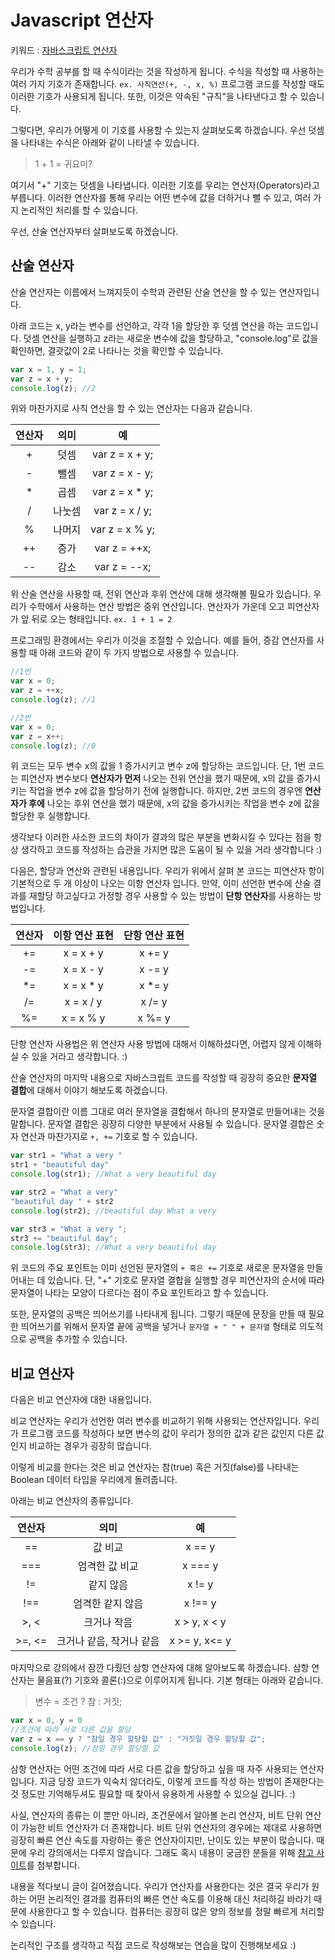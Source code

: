 # Javascript 연산자
키워드 : [자바스크립트 연산자](https://www.w3schools.com/js/js_operators.asp)

우리가 수학 공부를 할 때 수식이라는 것을 작성하게 됩니다. 수식을 작성할 때 사용하는 여러 가지 기호가 존재합니다. `ex. 사칙연산(+, -, x, %)` 프로그램 코드를 작성할 때도 이러한 기호가 사용되게 됩니다. 또한, 이것은 약속된 "규칙"을 나타낸다고 할 수 있습니다.

그렇다면, 우리가 어떻게 이 기호를 사용할 수 있는지 살펴보도록 하겠습니다. 우선 덧셈을 나타내는 수식은 아래와 같이 나타낼 수 있습니다.

> 1 + 1 = 귀요미?

여기서 "+" 기호는 덧셈을 나타냅니다. 이러한 기호를 우리는 연산자(Operators)라고 부릅니다. 이러한 연산자를 통해 우리는 어떤 변수에 값을 더하거나 뺄 수 있고, 여러 가지 논리적인 처리를 할 수 있습니다. 

우선, 산술 연산자부터 살펴보도록 하겠습니다. 
## 산술 연산자
산술 연산자는 이름에서 느껴지듯이 수학과 관련된 산술 연산을 할 수 있는 연산자입니다.  

아래 코드는 x, y라는 변수를 선언하고, 각각 1을 할당한 후 덧셈 연산을 하는 코드입니다. 덧셈 연산을 실행하고 z라는 새로운 변수에 값을 할당하고, 
"console.log"로 값을 확인하면, 결괏값이 2로 나타나는 것을 확인할 수 있습니다.
```javascript
var x = 1, y = 1;
var z = x + y;
console.log(z); //2
```
위와 마찬가지로 사칙 연산을 할 수 있는 연산자는 다음과 같습니다.

연산자|의미|예
:-:|:-:|:-:
+|덧셈|var z = x + y;
-|뺄셈|var z = x - y;
*|곱셈|var z = x * y;
/|나눗셈|var z = x / y;
%|나머지|var z = x % y;
++|증가|var z = ++x;
--|감소|var z = --x;

위 산술 연산을 사용할 때, 전위 연산과 후위 연산에 대해 생각해볼 필요가 있습니다. 우리가 수학에서 사용하는 연산 방법은 중위 연산입니다. 연산자가 가운데 오고 피연산자가 앞 뒤로 오는 형태입니다. `ex. 1 + 1 = 2` 

프로그래밍 환경에서는 우리가 이것을 조절할 수 있습니다. 예를 들어, 증감 연산자를 사용할 때 아래 코드와 같이 두 가지 방법으로 사용할 수 있습니다.
```javascript
//1번
var x = 0;
var z = ++x;
console.log(z); //1

//2번
var x = 0;
var z = x++;
console.log(z); //0
```
위 코드는 모두 변수 x의 값을 1 증가시키고 변수 z에 할당하는 코드입니다. 단, 1번 코드는 피연산자 변수보다 **연산자가 먼저** 나오는 전위 연산을 했기 때문에, x의 값을 증가시키는 작업을 변수 z에 값을 할당하기 전에 실행합니다. 하지만, 2번 코드의 경우엔 **연산자가 후에** 나오는 후위 연산을 했기 때문에, x의 값을 증가시키는 작업을 변수 z에 값을 할당한 후 실행합니다. 

생각보다 이러한 사소한 코드의 차이가 결과의 많은 부분을 변화시킬 수 있다는 점을 항상 생각하고 코드를 작성하는 습관을 가지면 많은 도움이 될 수 있을 거라 생각합니다 :)

다음은, 할당과 연산와 관련된 내용입니다. 우리가 위에서 살펴 본 코드는 피연산자 항이 기본적으로 두 개 이상이 나오는 이항 연산자 입니다. 만약, 이미 선언한 변수에 산술 결과를 재할당 하고싶다고 가정할 경우 사용할 수 있는 방법이 **단항 연산자**를 사용하는 방법입니다.

연산자|이항 연산 표현|단항 연산 표현
:-:|:-:|:-:
+=|x = x + y| x += y 
-=|x = x - y| x -= y
*=|x = x * y| x *= y
/=|x = x / y| x /= y
%=|x = x % y| x %= y

단항 연산자 사용법은 위 연산자 사용 방법에 대해서 이해하셨다면, 어렵지 않게 이해하실 수 있을 거라고 생각합니다. :)

산술 연산자의 마지막 내용으로 자바스크립트 코드를 작성할 때 굉장히 중요한 **문자열 결합**에 대해서 이야기 해보도록 하겠습니다.

문자열 결합이란 이름 그대로 여러 문자열을 결합해서 하나의 문자열로 만들어내는 것을 말합니다. 문자열 결합은 굉장히 다양한 부분에서 사용될 수 있습니다. 문자열 결합은 숫자 연산과 마찬가지로 `+, +=` 기호로 할 수 있습니다.

```javascript
var str1 = "What a very "
str1 + "beautiful day"
console.log(str1); //What a very beautiful day

var str2 = "What a very"
"beautiful day " + str2 
console.log(str2); //beautiful day What a very 

var str3 = "What a very ";
str3 += "beautiful day";
console.log(str3); //What a very beautiful day
```

위 코드의 주요 포인트는 이미 선언된 문자열의 `+ 혹은 +=` 기호로 새로운 문자열을 만들어내는 데 있습니다. 단, "+" 기호로 문자열 결합을 실행할 경우 피연산자의 순서에 따라 문자열이 나타는 모양이 다르다는 점이 주요 포인트라고 할 수 있습니다.  

또한, 문자열의 공백은 띄어쓰기를 나타내게 됩니다. 그렇기 때문에 문장을 만들 때 필요한 띄어쓰기를 위해서 문자열 끝에 공백을 넣거나 `문자열 + " " + 문자열` 형태로 의도적으로 공백을 추가할 수 있습니다.

## 비교 연산자
다음은 비교 연산자에 대한 내용입니다.

비교 연산자는 우리가 선언한 여러 변수를 비교하기 위해 사용되는 연산자입니다. 우리가 프로그램 코드를 작성하다 보면 변수의 값이 우리가 정의한 값과 같은 값인지 다른 값인지 비교하는 경우가 굉장히 많습니다. 

이렇게 비교를 한다는 것은 비교 연산자는 참(true) 혹은 거짓(false)를 나타내는 Boolean 데이터 타입을 우리에게 돌려줍니다.

아래는 비교 연산자의 종류입니다. 

연산자|의미|예
:-:|:-:|:-:
==|값 비교|x == y
===|엄격한 값 비교| x === y
!=|같지 않음|x != y
!==|엄격한 같지 않음|x !== y
>, <|크거나 작음| x > y, x < y
>=, <=|크거나 같음, 작거나 같음|x >= y, x<= y

마지막으로 강의에서 잠깐 다뤘던 삼항 연산자에 대해 알아보도록 하겠습니다. 삼항 연산자는 물음표(?) 기호와 콜론(:)으로 이루어지게 됩니다. 기본 형태는 아래와 같습니다.

> 변수 = 조건 ? 참 : 거짓;

```javascript
var x = 0, y = 0
//조건에 따라 서로 다른 값을 할당
var z = x == y ? "참일 경우 할당할 값" : "거짓일 경우 할당할 값";
console.log(z); //참일 경우 할당할 값
```

삼항 연산자는 어떤 조건에 따라 서로 다른 값을 할당하고 싶을 때 자주 사용되는 연산자입니다. 지금 당장 코드가 익숙치 않더라도, 이렇게 코드를 작성 하는 방법이 존재한다는 것 정도만 기억해두셔도 필요할 때 찾아서 유용하게 사용할 수 있으실 겁니다. :)


사실, 연산자의 종류는 이 뿐만 아니라, 조건문에서 알아볼 논리 연산자, 비트 단위 연산이 가능한 비트 연산자가 더 존재합니다. 비트 단위 연산자의 경우에는 제대로 사용하면 굉장히 빠른 연산 속도를 자랑하는 좋은 연산자이지만, 난이도 있는 부분이 많습니다. 때문에 우리 강의에서는 다루지 않습니다. 그래도 혹시 내용이 궁금한 분들을 위해 [참고 사이트](https://www.w3schools.com/js/js_bitwise.asp)를 첨부합니다.

내용을 적다보니 글이 길어졌습니다. 우리가 연산자를 사용한다는 것은 결국 우리가 원하는 어떤 논리적인 결과를 컴퓨터의 빠른 연산 속도를 이용해 대신 처리하길 바라기 때문에 사용한다고 할 수 있습니다. 컴퓨터는 굉장히 많은 양의 정보를 정말 빠르게 처리할 수 있습니다.

논리적인 구조를 생각하고 직접 코드로 작성해보는 연습을 많이 진행해보세요 :)